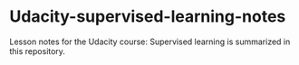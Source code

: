 # Udacity-supervised-learning-notes
Lesson notes for the Udacity course: Supervised learning is summarized in this repository.
